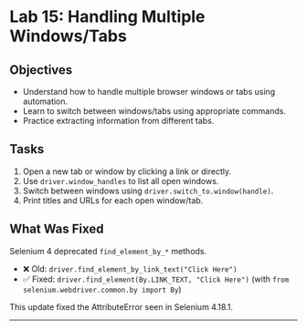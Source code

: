 # Lab 15: Handling Multiple Windows/Tabs

## Objectives
- Understand how to handle multiple browser windows or tabs using automation.
- Learn to switch between windows/tabs using appropriate commands.
- Practice extracting information from different tabs.

## Tasks
1. Open a new tab or window by clicking a link or directly.
2. Use `driver.window_handles` to list all open windows.
3. Switch between windows using `driver.switch_to.window(handle)`.
4. Print titles and URLs for each open window/tab.

## What Was Fixed
Selenium 4 deprecated `find_element_by_*` methods.  
- ❌ Old: `driver.find_element_by_link_text("Click Here")`  
- ✅ Fixed: `driver.find_element(By.LINK_TEXT, "Click Here")` (with `from selenium.webdriver.common.by import By`)

This update fixed the AttributeError seen in Selenium 4.18.1.

---
